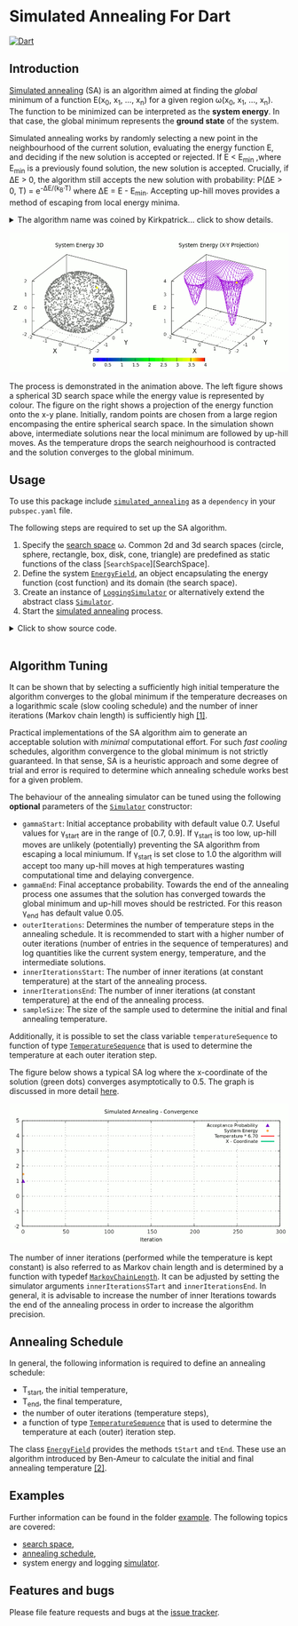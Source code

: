 # Simulated Annealing For Dart
[![Dart](https://github.com/simphotonics/simulated_annealing/actions/workflows/dart.yml/badge.svg)](https://github.com/simphotonics/simulated_annealing/actions/workflows/dart.yml)


## Introduction
[Simulated annealing][SA-Wiki] (SA) is an algorithm aimed at finding the *global* minimum
of a function E(x<sub>0</sub>,&nbsp;x<sub>1</sub>,&nbsp;...,&nbsp;x<sub>n</sub>)
for a given region &omega;(x<sub>0</sub>,&nbsp;x<sub>1</sub>,&nbsp;...,&nbsp;x<sub>n</sub>).
The function to be minimized can be interpreted as the
**system energy**. In that case, the global minimum represents
the **ground state** of the system.

Simulated annealing works by randomly
selecting a new point in the neighbourhood of the
current solution, evaluating the energy function E,
and deciding if the new solution is accepted or rejected.
If E < E<sub>min</sub> ,where E<sub>min</sub> is a previously found solution,
the new solution is accepted. Crucially, if &Delta;E > 0,
the algorithm still accepts the new solution with probability:
P(&Delta;E > 0, T) = e<sup>-&Delta;E/(k<sub>B</sub>&middot;T)</sup>
where &Delta;E = E - E<sub>min</sub>.
Accepting up-hill moves provides a method of escaping from local energy minima.

<details><summary> The algorithm name was coined by Kirkpatrick... click to show details.
</summary>
The algorithm name was coined by Kirkpatrick et al. and was
derived from the process of annealing a metal alloy or glass.
The first step of the annealing process consists of heating a
solid material above a critical temperature. This allows its atoms to gain
sufficient kinetic energy to be able to rearrange themselves.
Then the temperature is decreased sufficiently slowly
in order to minimize atomic lattice defects as the material solidifies.

The [Boltzmann constant][Boltzmann] k<sub>B</sub>  relates the system
temperature with the kinetic energy of particles in a gas.
In the context of SA, it is customary to set k<sub>B</sub>&nbsp;&equiv;&nbsp;1.
With this convention, the probability of accepting a new solution is given by:

P(&Delta;E > 0, T) = e<sup>-&Delta;E/T</sup>&nbsp;&nbsp;and&nbsp;&nbsp;P(&Delta;E <0, T) = 1.0,
where &Delta;E = E - E<sub>min</sub>.

The expression above ensures
that the acceptance probability decreases with decreasing temperature (for &Delta;E > 0).
As such, the temperature is a parameter that controls the probability of up-hill moves.
</details>

![Energy Simulated Annealing](https://github.com/simphotonics/simulated_annealing/raw/main/example/plots/energy_composite.gif)

The process is demonstrated in the animation above. The left figure shows a
spherical 3D search space while the energy value is represented by colour.
The figure on the right shows a projection of the energy function onto the
x-y plane. Initially, random points are chosen
from a large region encompasing the entire spherical search space.
 In the simulation shown above, intermediate solutions
near the local minimum are followed by up-hill moves.
As the temperature drops the search neighourhood
is contracted and the solution converges to the
global minimum.

## Usage
To use this package include [`simulated_annealing`][simulated_annealing]
as a `dependency` in your `pubspec.yaml` file.

The following steps are required to set up the SA algorithm.
1. Specify the [search space][search space] &omega;.
   Common 2d and 3d search spaces
   (circle, sphere, rectangle, box, disk, cone, triangle)
   are predefined as static functions of the
   class [`SearchSpace`][SearchSpace].
2. Define the system [`EnergyField`][EnergyField], an object encapsulating
   the energy function (cost function) and its domain (the search space).
3. Create an instance of [`LoggingSimulator`][LoggingSimulator] or
   alternatively extend the abstract class [`Simulator`][SimulatorClass].
4. Start the [simulated annealing][simulator] process.

<details><summary> Click to show source code.</summary>

```Dart

import 'dart:io';

import 'package:list_operators/list_operators.dart';
import 'package:simulated_annealing/simulated_annealing.dart';

// A predefined search space.
final space = SearchSpace.sphere(rMin: 0, rMax: 2);

final globalMin = [0.5, 0.7, 0.8];
final localMin = [-1.0, -1.0, -0.5];

// Defining an energy function.
num energy(List<num> position) {
  return 4.0 -
      4.0 *
          exp(-4 *
              globalMin.distance(
                position,
                coordinates: Coordinates.spherical,
              )) -
      2.0 *
          exp(-6 *
              localMin.distance(
                position,
                coordinates: Coordinates.spherical,
              ));
}

final field = EnergyField(
  energy,
  space,
);

/// To run this program navigate to the root folder in your local
/// copy of the package `simulated_annealing` and use the command:
/// $ dart example/bin/simulated_annealing_example.dart
void main() async {
  // Construct a simulator instance.
  final simulator = LoggingSimulator(
    field, // Defined in file `energy_field_example.dart'
    gammaStart: 0.8,
    gammaEnd: 0.05,
    outerIterations: 150,
    innerIterationsStart: 5,
    innerIterationsEnd: 10,
  );

  simulator.gridStart = [];
  simulator.gridEnd = [];
  simulator.deltaPositionEnd = [1e-9, 1e-9, 1e-9];

  print(await simulator.info);

  print('Start annealing process ...');
  final xSol = await simulator.anneal(
    isRecursive: true,
  );
  print('Annealing ended.');
  print('Writing log to file: example/data/log.dat');
  await File('example/data/log.dat').writeAsString(simulator.export());
  print('Finished writing. ');

  print('Solution: $xSol');
  print('xSol - globalMin: ${xSol - globalMin}.');
}

```
</details><br/>

## Algorithm Tuning

It can be shown that by selecting a sufficiently high initial
temperature the algorithm converges to the global minimum if the temperature
decreases on a logarithmic scale (slow cooling schedule) and
the number of inner iterations (Markov chain length)
is sufficiently high [\[1\]][nikolaev2010].

Practical implementations of the SA algorithm aim to generate
an acceptable solution with *minimal* computational effort.
For such *fast cooling* schedules, algorithm convergence to the
global minimum is not
strictly guaranteed. In that sense, SA is a heuristic approach and some
degree of trial and error is required to determine which annealing schedule
works best for a given problem.


The behaviour of the annealing simulator can be tuned using the following **optional** parameters of the [`Simulator`][SimulatorClass] constructor:
* `gammaStart`: Initial acceptance probability with default value 0.7. Useful values for &gamma;<sub>start</sub>
are in the range of \[0.7,&nbsp;0.9\]. If &gamma;<sub>start</sub> is too low, up-hill moves are unlikely (potentially) preventing the SA algorithm from
escaping a local miniumum. If &gamma;<sub>start</sub> is set close to 1.0 the algorithm will accept
too many up-hill moves at high temperatures wasting computational time and delaying convergence.
* `gammaEnd`: Final acceptance probability. Towards the end of the annealing process one assumes
   that the solution has converged towards the global minimum and up-hill moves should be restricted. For this reason &gamma;<sub>end</sub> has default value 0.05.
* `outerIterations`: Determines the number of temperature steps in the annealing schedule.
   It is recommended to start with a higher number of
   outer iterations (number of entries in the sequence of temperatures) and log
   quantities like the current system energy, temperature, and the intermediate solutions.
* `innerIterationsStart`: The number of inner iterations (at constant temperature)
   at the start of the annealing process.
* `innerIterationsEnd`: The number of inner iterations (at constant temperature)
   at the end of the annealing process.
* `sampleSize`: The size of the sample used to determine the initial and final
   annealing temperature.


Additionally, it is possible to set the class variable `temperatureSequence`
to function of type [`TemperatureSequence`][TemperatureSequence]
that is used to determine the temperature at each outer iteration step.


The figure below shows a typical SA log where the x-coordinate of the solution (green dots)
converges asymptotically to 0.5.
The graph is discussed in more detail [here].

![Convergence Graph](https://github.com/simphotonics/simulated_annealing/raw/main/example/plots/convergence.gif)

The number of inner iterations (performed while the temperature is kept constant)
is also referred to as Markov chain length and is determined by a function with typedef [`MarkovChainLength`][MarkovChainLength]. It can be adjusted by setting the
simulator arguments `innerIterationsSTart` and `innerIterationsEnd`. In general,
it is advisable to increase the number of inner Iterations towards the end of
the annealing process in order to increase the algorithm precision.


## Annealing Schedule

In general, the following information is required to define an annealing schedule:
* T<sub>start</sub>, the initial temperature,
* T<sub>end</sub>, the final temperature,
* the number of outer iterations (temperature steps),
* a function of type [`TemperatureSequence`][TemperatureSequence]
  that is used to determine the temperature at each (outer) iteration step.

The class [`EnergyField`][EnergyField] provides the methods `tStart` and `tEnd`.
These use an algorithm introduced by Ben-Ameur to calculate the
initial and final annealing temperature [\[2\]][ben-ameur2004].


## Examples

Further information can be found in the folder [example]. The following topics are covered:
- [search space],
- [annealing schedule],
- system energy and logging [simulator].



## Features and bugs

Please file feature requests and bugs at the [issue tracker][tracker].

[tracker]: https://github.com/simphotonics/simulated_annealing/issues

[example]: https://github.com/simphotonics/simulated_annealing/tree/main/example

[anneal]: https://pub.dev/documentation/simulated_annealing/latest/simulated_annealing/Simulator/anneal.html

[annealing schedule]: https://github.com/simphotonics/simulated_annealing/tree/main/example/ANNEALING_SCHEDULE.md

[Boltzmann]: https://en.wikipedia.org/wiki/Boltzmann_constant

[EnergyField]: https://pub.dev/documentation/simulated_annealing/latest/simulated_annealing/EnergyField-class.html

[here]: https://github.com/simphotonics/simulated_annealing/tree/main/example/SIMULATOR.md

[kirkpatrick1983]: https://doi.org/10.1126%2Fscience.220.4598.671

[ledesma2008]: https://cdn.intechopen.com/pdfs/4631/InTech-Practical_considerations_for_simulated_annealing_implementation.pdf

[LoggingSimulator]: https://pub.dev/documentation/simulated_annealing/latest/simulated_annealing/LoggingSimulator-class.html

[MarkovChainLength]: https://pub.dev/documentation/simulated_annealing/latest/simulated_annealing/MarkovChainLength.html

[nikolaev2010]: https://doi.org/10.1007/978-1-4419-1665-5_1

[simulated_annealing]: https://pub.dev/packages/simulated_annealing

[SimulatorClass]: https://pub.dev/documentation/simulated_annealing/latest/simulated_annealing/Simulator-class.html

[SA-Wiki]: https://en.wikipedia.org/wiki/Simulated_annealing

[search space]: https://github.com/simphotonics/simulated_annealing/tree/main/example/SEARCH_SPACE.md

[simulator]: https://github.com/simphotonics/simulated_annealing/tree/main/example/SIMULATOR.md

[TemperatureSequence]: https://pub.dev/documentation/simulated_annealing/latest/simulated_annealing/TemperatureSequence.html

[ben-ameur2004]: https://www.researchgate.net/publication/227061666_Computing_the_Initial_Temperature_of_Simulated_Annealing
